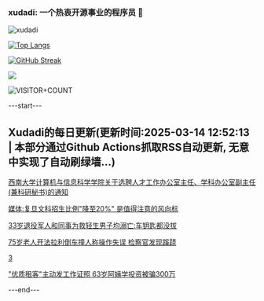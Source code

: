 ### xudadi: 一个热衷开源事业的程序员 👋

![xudadi](https://github-readme-stats-git-masterorgs-github-readme-stats-team.vercel.app/api?username=xudadi)

[![Top Langs](https://github-readme-stats.vercel.app/api/top-langs/?username=xudadi)](https://github.com/anuraghazra/github-readme-stats)

[![GitHub Streak](https://streak-stats.demolab.com?user=xudadi&locale=zh_Hans)](https://git.io/streak-stats)

![](https://raw.githubusercontent.com/xudadi/xudadi/main/assets/github-contribution-grid-snake.svg)

![VISITOR+COUNT](https://komarev.com/ghpvc/?username=xudadi&label=VISITOR+COUNT)


---start---

## Xudadi的每日更新(更新时间:2025-03-14 12:52:13 | 本部分通过Github Actions抓取RSS自动更新, 无意中实现了自动刷绿墙...)

[西南大学计算机与信息科学学院关于选聘人才工作办公室主任、学科办公室副主任(兼科研秘书)的通知](https://www.gongkaoleida.com/article/2321178)

[媒体:复旦文科招生比例"降至20%" 是值得注意的风向标](https://m.163.com/news/article/JQJIKHI20530WJTO.html)

[33岁退役军人和同事为救轻生男子均溺亡:车钥匙都没拔](https://m.163.com/news/article/JQIC5RVO0550B6IS.html)

[75岁老人开法拉利倒车撞人称操作失误 检察官发现蹊跷](https://m.163.com/news/article/JQI07KQJ0514EGPO.html)

[3](https://m.163.com/touch/news/sub/domestic)

["优质租客"主动发工作证照 63岁阿姨学投资被骗300万](https://m.163.com/news/article/JQI2V3QR00019SNS.html)

---end---
